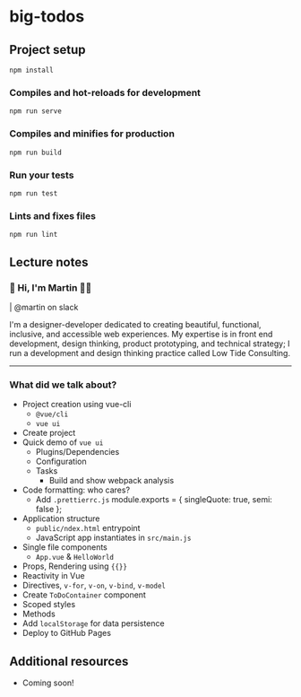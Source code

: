 # big-todos

## Project setup
```
npm install
```

### Compiles and hot-reloads for development
```
npm run serve
```

### Compiles and minifies for production
```
npm run build
```

### Run your tests
```
npm run test
```

### Lints and fixes files
```
npm run lint
```

## Lecture notes

### 👋 Hi, I'm Martin 🧔🏻

| @martin on slack

I'm a designer-developer dedicated to creating beautiful, functional, inclusive, and accessible web experiences. My expertise is in front end development, design thinking, product prototyping, and technical strategy; I run a development and design thinking practice called Low Tide Consulting.

---

### What did we talk about?

- Project creation using vue-cli
    - `@vue/cli`
    - `vue ui`
- Create project
- Quick demo of `vue ui`
    - Plugins/Dependencies
    - Configuration
    - Tasks
        - Build and show webpack analysis
- Code formatting: who cares?
    - Add `.prettierrc.js`
      module.exports = {
        singleQuote: true,
        semi: false
      };
- Application structure
    - `public/ndex.html` entrypoint
    - JavaScript app instantiates in `src/main.js`
- Single file components
    - `App.vue` & `HelloWorld`
- Props, Rendering using `{{}}`
- Reactivity in Vue
- Directives, `v-for`, `v-on`, `v-bind`, `v-model`
- Create `ToDoContainer` component
- Scoped styles
- Methods
- Add `localStorage` for data persistence
- Deploy to GitHub Pages

## Additional resources
- Coming soon!
